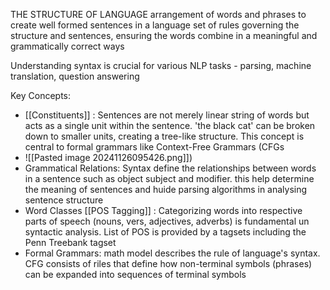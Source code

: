 THE STRUCTURE OF LANGUAGE
arrangement of words and phrases to create well formed sentences in a language
set of rules governing the structure and sentences, ensuring the words combine in a meaningful and grammatically correct ways

Understanding syntax is crucial for various NLP tasks - parsing, machine translation, question answering

Key Concepts:
- [[Constituents]] : Sentences are not merely linear string of words but acts as a single unit within the sentence.  'the black cat' can be broken down to smaller units, creating a tree-like structure. This concept is central to formal grammars like Context-Free Grammars (CFGs
- ![[Pasted image 20241126095426.png]])
- Grammatical Relations: Syntax define the relationships between words in a sentence such as object subject and modifier. this help determine the meaning of sentences and huide parsing algorithms in analysing sentence structure
- Word Classes [[POS Tagging]] : Categorizing words into respective parts of speech (nouns, vers, adjectives, adverbs) is fundamental un syntactic analysis. List of POS is provided by a tagsets including the Penn Treebank tagset
- Formal Grammars: math model describes the rule of language's syntax. CFG consists of riles that define how non-terminal symbols (phrases) can be expanded into sequences of terminal symbols